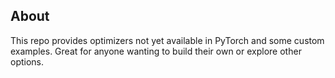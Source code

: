 ## About 
This repo provides optimizers  not yet available in PyTorch and some custom examples.
Great for anyone wanting to build their own or explore other options.
